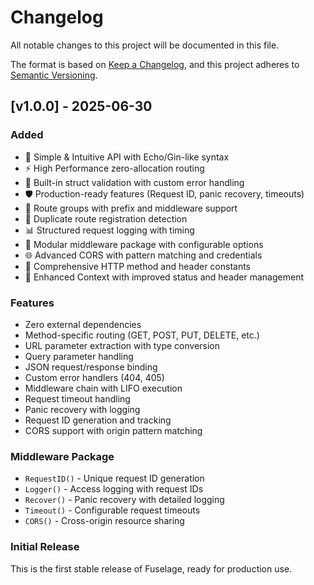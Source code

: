 # Changelog

All notable changes to this project will be documented in this file.

The format is based on [Keep a Changelog](https://keepachangelog.com/en/1.0.0/),
and this project adheres to [Semantic Versioning](https://semver.org/spec/v2.0.0.html).

## [v1.0.0] - 2025-06-30

### Added
- 🎯 Simple & Intuitive API with Echo/Gin-like syntax
- ⚡ High Performance zero-allocation routing
- 🔧 Built-in struct validation with custom error handling
- 🛡️ Production-ready features (Request ID, panic recovery, timeouts)
- 🔀 Route groups with prefix and middleware support
- 🚫 Duplicate route registration detection
- 📊 Structured request logging with timing
- 🧩 Modular middleware package with configurable options
- 🌐 Advanced CORS with pattern matching and credentials
- 📜 Comprehensive HTTP method and header constants
- 🎨 Enhanced Context with improved status and header management

### Features
- Zero external dependencies
- Method-specific routing (GET, POST, PUT, DELETE, etc.)
- URL parameter extraction with type conversion
- Query parameter handling
- JSON request/response binding
- Custom error handlers (404, 405)
- Middleware chain with LIFO execution
- Request timeout handling
- Panic recovery with logging
- Request ID generation and tracking
- CORS support with origin pattern matching

### Middleware Package
- `RequestID()` - Unique request ID generation
- `Logger()` - Access logging with request IDs
- `Recover()` - Panic recovery with detailed logging
- `Timeout()` - Configurable request timeouts
- `CORS()` - Cross-origin resource sharing

### Initial Release
This is the first stable release of Fuselage, ready for production use.
